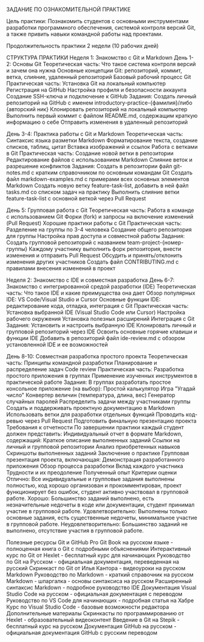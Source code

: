 ЗАДАНИЕ ПО ОЗНАКОМИТЕЛЬНОЙ ПРАКТИКЕ

Цель практики:
Познакомить студентов с основными инструментами разработки программного обеспечения, системой контроля версий Git, а также привить навыки командной работы над проектами.

Продолжительность практики
2 недели (10 рабочих дней)

СТРУКТУРА ПРАКТИКИ
Неделя 1: Знакомство с Git и Markdown
День 1-2: Основы Git
Теоретическая часть: 
Что такое система контроля версий и зачем она нужна
Основные концепции Git: репозиторий, коммит, ветка, слияние, удаленный репозиторий
Базовый рабочий процесс Git
Практическая часть: 
Установка Git на локальный компьютер
Регистрация на GitHub
Настройка профиля и безопасности аккаунта
Создание SSH-ключа и подключение к GitHub
Задания: 
Создать личный репозиторий на GitHub с именем introductory-practice-{фамилия}/либо {авторский ник}
Клонировать репозиторий на локальный компьютер
Выполнить первый коммит с файлом README.md, содержащим краткую информацию о себе
Отправить изменения в удаленный репозиторий

День 3-4: Практика работы с Git и Markdown
Теоретическая часть: 
Синтаксис языка разметки Markdown
Форматирование текста, создание списков, таблиц, цитат
Вставка изображений и ссылок
Работа с ветками в Git
Практическая часть: 
Создание новой ветки в репозитории
Редактирование файлов с использованием Markdown
Слияние веток и разрешение конфликтов
Задания: 
Создать в репозитории файл git-notes.md с кратким справочником по основным командам Git
Создать файл markdown-examples.md с примерами всех основных элементов Markdown
Создать новую ветку feature-task-list, добавить в ней файл tasks.md со списком задач на практику
Выполнить слияние ветки feature-task-list с основной веткой через Pull Request

День 5: Групповая работа с Git
Теоретическая часть: 
Работа в команде с использованием Git
Форки (fork) и запросы на включение изменений (Pull Request)
Хорошие практики работы с Git
Практическая часть: 
Разделение на группы по 3-4 человека
Создание общего репозитория для группы
Настройка прав доступа и совместной работы
Задания: 
Создать групповой репозиторий с названием team-project-{номер-группы}
Каждому участнику выполнить форк репозитория, внести изменения и отправить Pull Request
Обсудить и принять/отклонить изменения других участников
Создать файл CONTRIBUTING.md с правилами внесения изменений в проект

Неделя 2: Знакомство с IDE и совместная разработка
День 6-7: Знакомство с интегрированной средой разработки (IDE)
Теоретическая часть: 
Что такое IDE и какие преимущества она дает
Обзор популярных IDE: VS Code/Visual Studio и Cursor
Основные функции IDE: редактирование кода, отладка, интеграция с Git
Практическая часть: 
Установка выбранной IDE (Visual Studio Code или Cursor)
Настройка рабочего окружения
Установка полезных расширений
Интеграция с Git
Задания: 
Установить и настроить выбранную IDE
Клонировать личный и групповой репозиторий через IDE
Освоить основные горячие клавиши и функции IDE
Добавить в репозиторий файл ide-review.md с обзором установленной IDE и ее возможностей

День 8-10: Совместная разработка простого проекта
Теоретическая часть: 
Принципы командной разработки
Планирование и распределение задач
Code review
Практическая часть: 
Разработка простого приложения в группах
Применение изученных инструментов в практической работе
Задания: 
В группах разработать простое консольное приложение (на выбор): 
Простой калькулятор
Игра "Угадай число"
Конвертер величин (температура, длина, вес)
Генератор случайных паролей
Распределить задачи между участниками группы
Создать и поддерживать проектную документацию в Markdown
Использовать ветки для разработки отдельных функций
Проводить код-ревью через Pull Request
Подготовить финальную презентацию проекта
Требования к отчетности
По завершении практики каждый студент должен представить:
Индивидуальный отчет в формате Markdown, содержащий: 
Краткое описание выполненных заданий
Ссылки на личный и групповой репозитории
Анализ приобретенных навыков
Скриншоты выполненных заданий
Заключение о практике
Групповая презентация проекта, включающая: 
Демонстрация разработанного приложения
Обзор процесса разработки
Вклад каждого участника
Трудности и их преодоление
Полученный опыт
Критерии оценки
Отлично: Все индивидуальные и групповые задания выполнены полностью, код хорошо организован и прокомментирован, проект функционирует без ошибок, студент активно участвовал в групповой работе.
Хорошо: Большинство заданий выполнено, есть незначительные недочеты в коде или документации, студент принимал участие в групповой работе.
Удовлетворительно: Выполнены только основные задания, есть существенные недочеты, минимальное участие в групповой работе.
Неудовлетворительно: Большинство заданий не выполнено, отсутствие участия в групповой работе.

Полезные ресурсы
Git и GitHub
Pro Git Book на русском языке - полноценная книга о Git с подробными объяснениями
Интерактивный курс по Git от Hexlet - бесплатный курс для начинающих
Руководство по Git на Русском - официальная документация, переведенная на русский
Скринкаст по Git от Илья Кантора - видеоуроки на русском
Markdown
Руководство по Markdown - краткий справочник на русском
Markdown - шпаргалка - основы синтаксиса на русском
Расширенный синтаксис Markdown - подробное руководство
IDE
Документация Visual Studio Code на русском - официальная документация с переводом
Руководство по VS Code для начинающих - подробная статья на Хабре
Курс по Visual Studio Code - базовые возможности редактора
Дополнительные материалы
Скринкасты по программированию от Hexlet - образовательный видеоконтент
Введение в Git на Stepik - бесплатный курс на русском
Документация GitHub на русском - официальная документация GitHub с русским переводом
